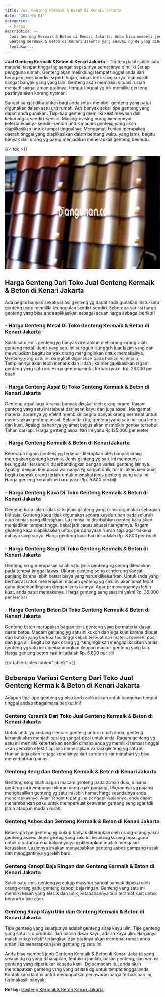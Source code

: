 ```yaml
---
title: Jual Genteng Kermaik & Beton di Kenari Jakarta
date: '2025-06-01'
categories:
  - harga
description: >-
  Jual Genteng Kermaik & Beton di Kenari Jakarta. Anda bisa membeli jenis
  Genteng Kermaik & Beton di Kenari Jakarta yang sesuai dg dg yang diharapkan,
  tentukan...
---
```


**Jual Genteng Kermaik & Beton di Kenari Jakarta** – Genteng ialah salah satu material tempat tinggal yg sangat sepatutnya semestinya dimiliki Setiap pengguna rumah. Genteng akan melindungi tempat tinggal anda dari beragam jenis kondisi seperti hujan, panas terik sang surya, dan masih sangat banyak yang yang lain. Genteng akan membikin situasi rumah menjadi sangat aman pastinya. tempat tinggal yg tdk memiliki genteng pastinya akan kurang nyaman.

Sangat sangat dibutuhkan bagi anda untuk membeli genteng yang patut digunakan dalam satu unit rumah. Ada banyak sekali tipe genteng yang dapat anda gunakan. Tiap-tiap genteng memiliki keistimewaan dan kekurangan sendiri-sendiri. Masing-masing orang mempunyai ketertarikannya sendiri-sendiri untuk macam genteng yang akan diaplikasikan untuk tempat tinggalnya. Mengamati hunian merupakan daerah tinggal yang diaplikasikan dalam bentang waktu yang lama, begitu banyak dari orang yg paling menjadikan menerapkan genteng bermutu.

{{< toc >}}

![Jual Genteng Kermaik & Beton di Kenari Jakarta](/images/genteng-minimalis-murah14.png)

## Harga Genteng Dari Toko Jual Genteng Kermaik & Beton di Kenari Jakarta

Ada begitu banyak sekali variasi genteng yg dapat anda gunakan. Satu-satu genteng tentu memiliki keunggulan sendiri-sendiri. Beberapa variasi harga genteng yang bisa anda aplikasikan sebagai acuan harga sebagai berikut!

### \- Harga Genteng Metal Di Toko Genteng Kermaik & Beton di Kenari Jakarta

Salah satu jenis genteng yg banyak diterapkan oleh orang-orang ialah genteng metal. Jenis yang satu ini sungguh-sungguh luar lazim yang dan mewujudkan begitu banyak orang menginginkan untuk memakainya. Genteng yang satu ini seringkali digunakan pada hunian minimalis. Tampilannya akan lebih menarik dan indah jika mengaplikasikan ragam genteng yang satu ini. Harga genteng metal terbaru yakni Rp. 26.000 per buah

### \- Harga Genteng Aspal Di Toko Genteng Kermaik & Beton di Kenari Jakarta

Genteng aspal juga teramat banyak dipakai oleh orang-orang. Ragam genteng yang satu ini terbuat dari serat kayu dan juga aspal. Mengamati material dasarnya yg efektif membikin begitu banyak orang berminat untuk menerapkan genteng aspal. Selain dari itu, genteng yang satu ini juga lentur dan kuat. Apalagi bahannya yg amat bagus akan membikin genten tersebut Tahan dari api. Harga genteng aspal hari ini yaitu Rp.125.000 per meter

### \- Harga Genteng Kermaik & Beton di Kenari Jakarta

Beberapa ragam genteng yg terkenal diterapkan oleh banyak orang merupakan genteng keramik. Jenis genteng yg satu ini mempunyai keunggulan tersendiri diperbandingkan dengan variasi genteng lainnya. Apalagi dengan komposisi warnanya yg sangat unik, hal ini akan membuat begitu banyak orang tertaik untuk memakai jenis genteng yang satu ini. Harga genteng keramik terbaru yakni Rp. 9.800 per biji

### \- Harga Genteng Kaca Di Toko Genteng Kermaik & Beton di Kenari Jakarta

Genteng kaca ialah salah satu jenis genteng yang cuma digunakan sebagian biji saja. Genteng kaca tidak digunakan secara keseluruhan pada seluruh atap hunian yang diterapkan. Lazimnya ini disebabkan genteg kaca akan menjadikan tempat tinggal bakal jadi panas situasi ruangannya. Ragam genteng kaca diaplikasikan untuk pencahayaan rumah saja agar terkena cahaya sang surya. Harga genteng kaca hari ini adalah Rp. 8.800 per buah

### \- Harga Genteng Seng Di Toko Genteng Kermaik & Beton di Kenari Jakarta

Genteng seng merupakan salah satu jenis genteng yg sering diterapkan pada tempat tinggal lawas. Ukuran genteng seng cenderung sangat panjang karena lebih hemat biaya yang harus dikeluarkan. Untuk anda yang berhasrat untuk menerapkan macam genteng yg satu ini akan amat tepat guna diperbandingkan dengan jenis lainnya. Agar pemasangannya lebih kuat, anda patut memakunya. Harga genteng seng saat ini yakni Rp. 39.000 per lembar

### \- Harga Genteng Beton Di Toko Genteng Kermaik & Beton di Kenari Jakarta

Genteng beton merupakan bagian jenis genteng yang bermaterial dasar dasar beton. Macam genteng yg satu ini kokoh dan juga kuat karena dibuat dari bahan yang berkualitas tinggi sebab terbuat dari material semen, pasir dan juga air. Begitu banyak orang yg menginginkan mengaplikasikan variasi genteng yg satu ini diperbandingkan dengan macam genteng yang lain. Harga genteng beton saat ini adalah Rp. 5.800 per biji

{{< table-tables table="table2" >}}

## Beberapa Variasi Genteng Dari Toko Jual Genteng Kermaik & Beton di Kenari Jakarta

Adapun tipe-tipe genteng yg bisa anda aplikasikan untuk bangunan tempat tinggal anda sebagaimana berikut ini!

### Genteng Keramik Dari Toko Jual Genteng Kermaik & Beton di Kenari Jakarta

Untuk anda yg sedang mencari genteng untuk rumah anda, genteng keramik akan menjadi opsi yg sangat ideal untuk anda. Ragam genteng yg satu ini memiliki ketertarikan sendiri dimana anda yg memiliki tempat tinggal akan semakin efektif apabila menerapkan variasi genteng yg satu ini. Hunian juga akan terjaga kondisinya dari sorotan sinar matahari yg bisa menyebabkan panas.

### Genteng Seng dan Genteng Kermaik & Beton di Kenari Jakarta

Genteng seng ialah bagian macam genteng pada zaman dulu, dimana genteng ini mempunyai ukuran yang agak panjang. Ukurannya yg pajang menghasilkan genteng yg satu ini lebih hemat harga seandainya anda menerapkannya. Agar sangat tepat guna pengaplikasiannya, anda dapat menambahkan paku untuk memperkuat keawetan genteng seng agar tdk jatuh ataupun mudah rusak.

### Genteng Asbes dan Genteng Kermaik & Beton di Kenari Jakarta

Beberapa tipe genteng yg cukup banyak diterapkan oleh orang-orang yakni genteng asbes. Jenis genteg yang satu ini terbilang kurang tepat guna untuk dipakai karena bahannya yang diterapkan mudah mengalami kerusakan. Lazimnya ini akan menyebabkan genteng asbes gampang rusak dan menggantinya yg lebih baru.

### Genteng Kanopi Baja Ringan dan Genteng Kermaik & Beton di Kenari Jakarta

Salah satu jenis genteng yg cukup masyhur sangat banyak dipakai oleh orang-orang yaitu genteng kanopi baja ringan. Genteng yang satu ini memiiki kesan yang elastis dan unik, ketahanannya pun teramat kuat untuk beraneka tipe atap.

### Genteng Sirap Kayu Ulin dan Genteng Kermaik & Beton di Kenari Jakarta

Tipe genteng yang selanjutnya adalah genteng sirap kayu ulin. Tipe genteng yang satu ini diproduksi dari bahan dasar kayu, adalah kayu ulin. Harganya malah cukup relatif terjangkau dan pastinya akan membuat rumah anda aman jika menerapkan jenis genteng yg satu ini.

Anda bisa membeli jenis Genteng Kermaik & Beton di Kenari Jakarta yang sesuai dg dg yang diharapkan, tentukan jumlah, bahan genteng, dan variasi genteng yang diperlukan kepada kami. Dg semacam itu, anda akan mendapatkan genteng yang yang pantas dg untuk tempat tinggal anda. Kontak kami lantas untuk mendapatkan penawaran harga terbaik hari ini, terimakasih banyak.

**Ref by:**  [Genteng Kermaik & Beton  Kenari Jakarta](https://id.wikipedia.org/wiki/Genteng)
